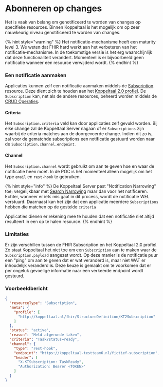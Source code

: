 # Abonneren op changes

Het is vaak van belang om genotificeerd te worden van changes op specifieke resources. Binnen Koppeltaal is het mogelijk om op zeer nauwkeurig niveau genotificeerd te worden van changes.

{% hint style="warning" %}
Het notificatie-mechanisme heeft een maturity level 3. We weten dat FHIR hard werkt aan het verbeteren van het notificatie-mechanisme. In de toekomstige versie is het erg waarschijnlijk dat deze functionaliteit verandert. Momenteel is er bijvoorbeeld geen notificatie wanneer een resource verwijderd wordt.
{% endhint %}

### Een notificatie aanmaken

Applicaties kunnen zelf een notificatie aanmaken middels de [Subscription](https://www.hl7.org/fhir/subscription.html) resource. Deze dient zich te houden aan het [Koppeltaal 2.0 profiel](https://simplifier.net/koppeltaalv2.0/kt2\_subscription). De `Subscription` kan, net als de andere resources, beheerd worden middels de [CRUD Operaties](crud-operaties/).&#x20;

#### Criteria

Het `Subscription.criteria` veld kan door applicaties zelf gevuld worden. Bij elke change zal de Koppeltaal Server nagaan of er `Subscriptions` zijn waarbij de criteria matches aan de doorgevoerde change. Indien dit zo is, zal voor de gematchde subscriptions een notificatie gestuurd worden naar de `Subscription.channel.endpoint`.

#### Channel

Het `Subscription.channel` wordt gebruikt om aan te geven hoe en waar de notificatie heen moet. In de POC is het momenteel alleen mogelijk om het type `email` en `rest-hook` te gebruiken.

{% hint style="info" %}
De Koppeltaal Server past "Notification Narrowing" toe; vergelijkbaar met [Search Narrowing](../../domain-access/rollen-beheren/search-narrowing.md) maar dan voor het notificeren. Echter, wanneer er iets mis gaat in dit process, wordt de notificatie WEL verstuurd. Daarnaast kan het zijn dat een applicatie meerdere `Subscriptions` hebben die matchen op de gestelde `criteria`

Applicaties dienen er rekening mee te houden dat een notificatie niet altijd resulteert in een op te halen resource.
{% endhint %}

### Limitaties

Er zijn verschillen tussen de FHIR Subscription en het Koppeltaal 2.0 profiel. Zo staat Koppeltaal het niet toe om een `Subscription` aan te maken waar de `Subscription.payload` aangezet wordt. Op deze manier is de notificatie puur een "ping" om aan te geven dat er wat veranderd is, maar niet WAT er inhoudelijk veranderd is. Deze keuze is gemaakt om te voorkomen dat er per ongeluk gevoelige informatie naar een verkeerde endpoint wordt gestuurd.&#x20;

### Voorbeeldbericht

```json
{
  "resourceType": "Subscription",
  "meta": {
    "profile": [
      "http://koppeltaal.nl/fhir/StructureDefinition/KT2Subscription"
    ]
  },
  "status": "active",
  "reason": "Meld afgeronde taken",
  "criteria": "Task?status=ready",
  "channel": {
    "type": "rest-hook",
    "endpoint": "https://koppeltaal-testteam6.nl/fictief-subscription",
    "header": [
      "X-KTSubscription: TaskReady",
      "Authorization: Bearer <TOKEN>"
    ]
  }
}
```

